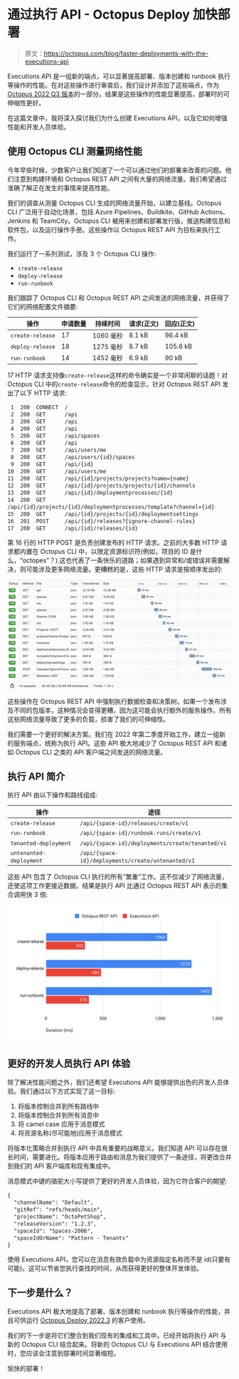 # 通过执行 API - Octopus Deploy 加快部署

> 原文：<https://octopus.com/blog/faster-deployments-with-the-executions-api>

Executions API 是一组新的端点，可以显著提高部署、版本创建和 runbook 执行等操作的性能。在对这些操作进行审查后，我们设计并添加了这些端点，作为 [Octopus 2022 Q3 版本](https://octopus.com/blog/octopus-release-2022-q3)的一部分。结果是这些操作的性能显著提高，部署时的可伸缩性更好。

在这篇文章中，我将深入探讨我们为什么创建 Executions API，以及它如何增强性能和开发人员体验。

## 使用 Octopus CLI 测量网络性能

今年早些时候，少数客户让我们知道了一个可以通过他们的部署来改善的问题。他们注意到构建环境和 Octopus REST API 之间有大量的网络流量。我们希望通过准确了解正在发生的事情来提高性能。

我们的调查从测量 Octopus CLI 生成的网络流量开始，以建立基线。Octopus CLI 广泛用于自动化场景，包括 Azure Pipelines、Buildkite、GitHub Actions、Jenkins 和 TeamCity。Octopus CLI 被用来创建和部署发行版，推送构建信息和软件包，以及运行操作手册。这些操作以 Octopus REST API 为目标来执行工作。

我们运行了一系列测试，涉及 3 个 Octopus CLI 操作:

*   `create-release`
*   `deploy-release`
*   `run-runbook`

我们跟踪了 Octopus CLI 和 Octopus REST API 之间发送的网络流量，并获得了它们的网络配置文件摘要:

| 操作 | 申请数量 | 持续时间 | 请求(正文) | 回应(正文) |
| --- | --- | --- | --- | --- |
| `create-release` | 17 | 1060 毫秒 | 8.1 kB | 96.4 kB |
| `deploy-release` | 18 | 1275 毫秒 | 8.7 kB | 105.6 kB |
| `run-runbook` | 14 | 1452 毫秒 | 6.9 kB | 90 kB |

17 HTTP 请求支持像`create-release`这样的命令确实是一个非常闲聊的话题！对 Octopus CLI 中的`create-release`命令的检查显示，针对 Octopus REST API 发出了以下 HTTP 请求:

```
 1  200  CONNECT  /   
 2  200  GET      /api
 3  200  GET      /api
 4  200  GET      /api
 5  200  GET      /api/spaces
 6  200  GET      /api
 7  200  GET      /api/users/me
 8  200  GET      /api/users/{id}/spaces
 9  200  GET      /api/{id}
10  200  GET      /api/users/me
11  200  GET      /api/{id}/projects/projects?name={name}
12  200  GET      /api/{id}/projects/projects/{id}/channels
13  200  GET      /api/{id}/deploymentprocesses/{id}
14  200  GET      /api/{id}/projects/{id}/deploymentprocesses/template?channel={id}
15  200  GET      /api/{id}/projects/{id}/deploymentsettings
16  201  POST     /api/{id}/releases?{ignore-channel-rules}
17  200  GET      /api/{id}/releases/{id} 
```

第 16 行的 HTTP POST 是负责创建发布的 HTTP 请求。之前的大多数 HTTP 请求都内置在 Octopus CLI 中，以限定资源标识符(例如，项目的 ID 是什么，“octopes”？).这也代表了一条快乐的道路；如果遇到异常和/或错误并需要解决，则可能涉及更多网络流量。更糟糕的是，这些 HTTP 请求是按顺序发出的:

[![Screenshot of executions API http requests](img/13de29831038bc2210cb35b936c900a0.png)](#)

这些操作在 Octopus REST API 中强制执行数据检查和决策树。如果一个发布涉及不同的包版本，这种情况会变得更糟，因为这可能会执行额外的服务操作。所有这些网络流量导致了更多的负载，损害了我们的可伸缩性。

我们需要一个更好的解决方案。我们在 2022 年第二季度开始工作，建立一组新的服务端点，统称为执行 API。这些 API 极大地减少了 Octopus REST API 和诸如 Octopus CLI 之类的 API 客户端之间发送的网络流量。

## 执行 API 简介

执行 API 由以下操作和路线组成:

| 操作 | 途径 |
| --- | --- |
| `create-release` | `/api/{space-id}/releases/create/v1` |
| `run-runbook` | `/api/{space-id}/runbook-runs/create/v1` |
| `tenanted-deployment` | `/api/{space-id}/deployments/create/tenanted/v1` |
| `untenanted-deployment` | `/api/{space-id}/deployments/create/untenanted/v1` |

这些 API 包含了 Octopus CLI 执行的所有“繁重”工作。这不仅减少了网络流量，还使这项工作更接近数据。结果是执行 API 比通过 Octopus REST API 表示的集合调用快 3 倍:

[![Graph comparing the Executions API and Octopus Rest API](img/b4e95e842ab256a13f39a46eb6eb4376.png)](#)

## 更好的开发人员执行 API 体验

除了解决性能问题之外，我们还希望 Executions API 能够提供出色的开发人员体验。我们通过以下方式实现了这一目标:

1.  将版本控制合并到所有路线中
2.  将版本控制合并到所有消息中
3.  将 camel case 应用于消息模式
4.  将资源名称(尽可能地)应用于消息模式

将版本化策略合并到执行 API 中具有重要的战略意义。我们知道 API 可以存在很长时间，需要进化。将版本应用于路由和消息为我们提供了一条途径，将更改合并到我们的 API 客户端库和现有集成中。

消息模式中键的骆驼大小写提供了更好的开发人员体验，因为它符合客户的期望:

```
{
  "channelName": "Default",
  "gitRef": "refs/heads/main",
  "projectName": "OctoPetShop",
  "releaseVersion": "1.2.3",
  "spaceId": "Spaces-2006",
  "spaceIdOrName": "Pattern - Tenants"
} 
```

使用 Executions API，您可以在消息有效负载中为资源指定名称而不是 id(只要有可能)。这可以节省您执行查找的时间，从而获得更好的整体开发体验。

## 下一步是什么？

Executions API 极大地提高了部署、版本创建和 runbook 执行等操作的性能，并且可供运行 [Octopus Deploy 2022.3](https://octopus.com/downloads/) 的客户使用。

我们的下一步是将它们整合到我们现有的集成和工具中。已经开始将执行 API 与新的 Octopus CLI 结合起来。将新的 Octopus CLI 与 Executions API 结合使用时，您应该会注意到部署时间显著缩短。

愉快的部署！